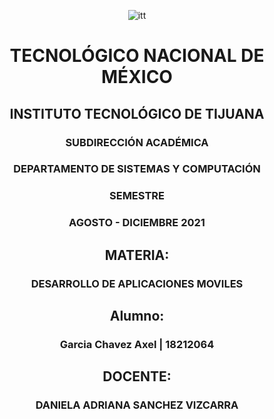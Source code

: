 <div align="center">

![itt](https://i.imgur.com/eEMDwv0.png)

# TECNOLÓGICO NACIONAL DE MÉXICO
## INSTITUTO TECNOLÓGICO DE TIJUANA
### SUBDIRECCIÓN ACADÉMICA
### DEPARTAMENTO DE SISTEMAS Y COMPUTACIÓN
### SEMESTRE
### AGOSTO - DICIEMBRE 2021
## MATERIA:
### DESARROLLO DE APLICACIONES MOVILES
## Alumno:
### Garcia Chavez Axel | 18212064

## DOCENTE:
### DANIELA ADRIANA SANCHEZ VIZCARRA

</div>